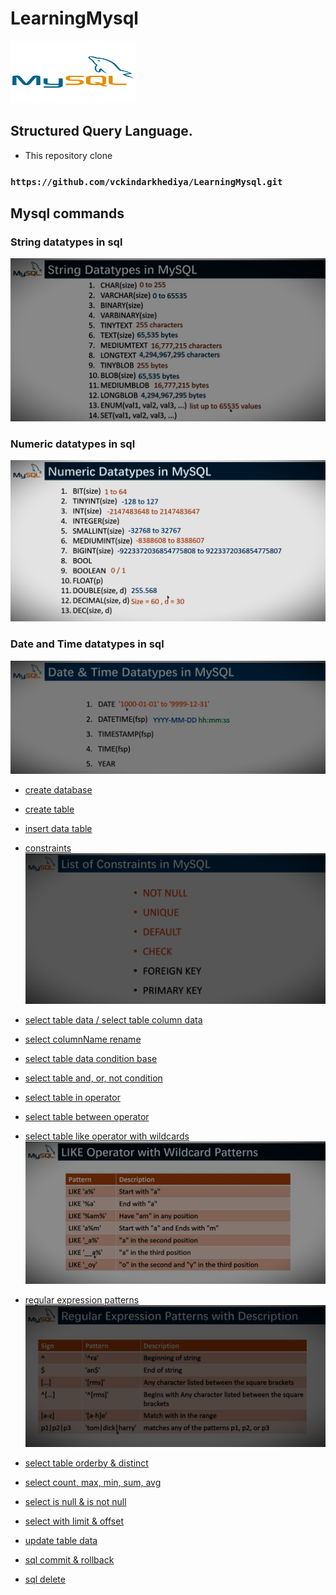 # LearningMysql

<code align=center><img src="https://github.com/devicons/devicon/blob/master/icons/mysql/mysql-original-wordmark.svg" title="mysql" alt="mysql" width="200" height="100"/></code>

## Structured Query Language.

* This repository clone
### `https://github.com/vckindarkhediya/LearningMysql.git`

## Mysql commands

### String datatypes in sql 
<code align=center><img src="string_datatypes.png" title="string datatypes" alt="string" /></code>


### Numeric datatypes in sql 
<code align=center><img src="numeric_datatypes.png" title="numeric datatypes" alt="numeric" /></code>


### Date and Time datatypes in sql 
<code align=center><img src="date_and_time_datatypes.png" title="date_and_time datatypes" alt="date_and_time" /></code>


* [create database ](https://github.com/vckindarkhediya/LearningMysql/blob/mysql/Day-1-Learning/index.html)
* [create table ](https://github.com/vckindarkhediya/LearningMysql/blob/mysql/Day-2-Learning/index.html)
* [insert data table](https://github.com/vckindarkhediya/LearningMysql/blob/mysql/Day-3-Learning/index.html)
* [constraints](https://github.com/vckindarkhediya/LearningMysql/blob/mysql/Day-4-Learning/index.html)
<code align=center><img src="constraints.png" title="constraints" alt="constraints" /></code>

* [select table data / select table column data](https://github.com/vckindarkhediya/LearningMysql/blob/mysql/Day-5-Learning/index.html)
* [select columnName rename](https://github.com/vckindarkhediya/LearningMysql/blob/mysql/Day-6-Learning/index.html)
* [select table data condition base](https://github.com/vckindarkhediya/LearningMysql/blob/mysql/Day-7-Learning/index.html)
* [select table and, or, not condition](https://github.com/vckindarkhediya/LearningMysql/blob/mysql/Day-8-Learning/index.html)
* [select table in operator](https://github.com/vckindarkhediya/LearningMysql/blob/mysql/Day-9-Learning/index.html)
* [select table between operator](https://github.com/vckindarkhediya/LearningMysql/blob/mysql/Day-10-Learning/index.html)
* [select table like operator with wildcards](https://github.com/vckindarkhediya/LearningMysql/blob/mysql/Day-11-Learning/index.html)
<code align=center><img src="like_operator_with_wildcards.png" title="like_operator_with_wildcards" alt="like_operator_with_wildcards" /></code>

* [regular expression patterns](https://github.com/vckindarkhediya/LearningMysql/blob/mysql/Day-12-Learning/index.html)
<code align=center><img src="sql_regular_expression_patterns.png" title="sql_regular_expression_patterns" alt="sql_regular_expression_patterns" /></code>

* [select table orderby & distinct](https://github.com/vckindarkhediya/LearningMysql/blob/mysql/Day-13-Learning/index.html)

* [select count, max, min, sum, avg](https://github.com/vckindarkhediya/LearningMysql/blob/mysql/Day-14-Learning/index.html)

* [select is null & is not null](https://github.com/vckindarkhediya/LearningMysql/blob/mysql/Day-15-Learning/index.html)


* [select with limit & offset](https://github.com/vckindarkhediya/LearningMysql/blob/mysql/Day-16-Learning/index.html)


* [update table data](https://github.com/vckindarkhediya/LearningMysql/blob/mysql/Day-17-Learning/index.html)

* [sql commit & rollback](https://github.com/vckindarkhediya/LearningMysql/blob/mysql/Day-18-Learning/index.html)

* [sql delete](https://github.com/vckindarkhediya/LearningMysql/blob/mysql/Day-19-Learning/index.html)
